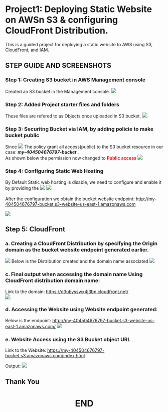 # Project1:  Deploying Static Website on AWSn S3 & configuring CloudFront Distribution.

This is a guided project for deploying a static website to AWS using S3, CloudFront, and IAM.

## STEP GUIDE AND SCREENSHOTS

### Step 1: Creating S3 bucket in AWS Management console
Created an S3 bucket in the Management console. 
![](img/screenshots/1-s3-bucket-created-on-aws-management-console.png)

### Step 2: Added Project starter files and folders
These files are refered to as Objects once uploaded in S3 bucket. 
![](img/screenshots/uploaded-objects-in-s3-bucket.png)

### Step 3: Securitng Bucket via IAM, by adding policie to make bucket public
Since
![](img/screenshots/added-policies-to-make-bucket-public.png)
The policy grant all access(public) to the S3 bucket resource in our case: <strong> <em>my-404504676797-bucket .</em> </strong>
<br/>
As shown below the permission now changed to  <strong style="color: #ff0000">Public access</strong>
![](img/screenshots/after-update-bucket-changed-to-public.png)

### Step 4: Configuring Static Web Hosting
By Default Static web hosting is disable, we need to configure and enable it by providing the 
![](img/screenshots/configuring-to-support-static-hosting.png)
![](img/screenshots/configuring-to-support-static-hosting-2.png)
<br><br>
After the configuration we obtain the bucket website endpoint:
<a href=" http://my-404504676797-bucket.s3-website-us-east-1.amazonaws.com" target="_blank"> http://my-404504676797-bucket.s3-website-us-east-1.amazonaws.com</a>

![](img/screenshots/generated-url-for-site-access.png)

## Step 5: CloudFront
### a. Creating a CloudFront Distribution by specifying the Origin domain as the bucket website endpoint generated earlier. 
![](img/screenshots/creating-cloudFront-distribution.png)
Below is the Distribution created and the domain name associated
![](img/screenshots/distribution-domain.png)

### c. Final output when accessing the domain name Using CloudFront distribution domain name:

Link to the domain: <a href="https://d3ubysswx4j3bn.cloudfront.net/" target="_blank" >https://d3ubysswx4j3bn.cloudfront.net/</a>
<br>
![](img/screenshots/final-output-using-cloudfront-domain.png)


### d. Accessing the Website using Website endpoint generated:
Below is the endpoint: <a href="http://my-404504676797-bucket.s3-website-us-east-1.amazonaws.com/" target="_blank">http://my-404504676797-bucket.s3-website-us-east-1.amazonaws.com/</a>
![](img/screenshots/access-website-via-web-endpoints.png)

### e. Website Access using the S3 Bucket object URL
Link to the Website: <a href="https://my-404504676797-bucket.s3.amazonaws.com/index.html">https://my-404504676797-bucket.s3.amazonaws.com/index.html </a>

Output:
![](img/screenshots/website-access-by-object-url.png)

## Thank You
# <center>END</center> 
